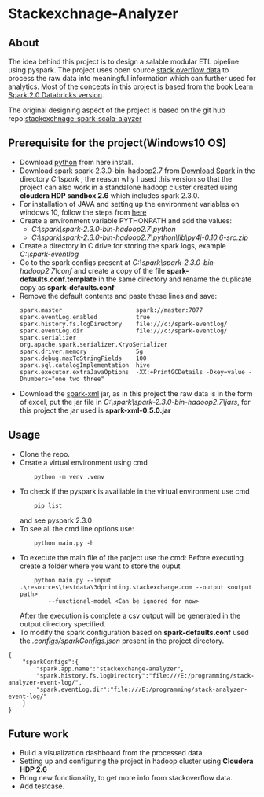 # Stackexchnage-Analyzer

## About
The idea behind this project is to design a salable modular ETL pipeline using pyspark.
The project uses open source [stack overflow data](https://archive.org/details/stackexchange) to process the raw data into meaningful information which can further used for analytics. 
Most of the concepts in this project is based from the book [Learn Spark 2.0 Databricks version](https://pages.databricks.com/rs/094-YMS-629/images/LearningSpark2.0.pdf).

The original designing aspect of the project is based on the git hub repo:[stackexchnage-spark-scala-alayzer](https://github.com/prompt-spark/stackexchange-spark-scala-analyser)

## Prerequisite for the project(Windows10 OS)
- Download [python](https://www.python.org/downloads/) from here install. 
- Download spark spark-2.3.0-bin-hadoop2.7 from [Download Spark](https://spark.apache.org/downloads.html) in the directory  *C:\spark* , the reason why I used this version so that the project can also work in a standalone hadoop cluster created using **cloudera HDP sandbox 2.6** which includes spark 2.3.0.
- For installation of JAVA and setting up the environment variables on windows 10, follow the steps from [here](https://sparkbyexamples.com/spark/apache-spark-installation-on-windows/)
- Create a environment variable PYTHONPATH and add the values:
    - *C:\spark\spark-2.3.0-bin-hadoop2.7\python*
    - *C:\spark\spark-2.3.0-bin-hadoop2.7\python\lib\py4j-0.10.6-src.zip*
- Create a directory in C drive for storing the spark logs, example *C:\spark-eventlog*
- Go to the spark configs present at *C:\spark\spark-2.3.0-bin-hadoop2.7\conf* and create a copy of the file **spark-defaults.conf.template** in the same directory and rename the duplicate copy as **spark-defaults.conf**
- Remove the default contents and paste these lines and save:
    ```
    spark.master                     spark://master:7077
    spark.eventLog.enabled           true
    spark.history.fs.logDirectory    file:///c:/spark-eventlog/
    spark.eventLog.dir               file:///c:/spark-eventlog/
    spark.serializer                 org.apache.spark.serializer.KryoSerializer
    spark.driver.memory              5g
    spark.debug.maxToStringFields    100
    spark.sql.catalogImplementation  hive
    spark.executor.extraJavaOptions  -XX:+PrintGCDetails -Dkey=value -Dnumbers="one two three"
    ```
- Download the [spark-xml](https://jar-download.com/?search_box=databricks%20xml) jar, as in this project the raw data is in the form of excel, put the jar file in *C:\spark\spark-2.3.0-bin-hadoop2.7\jars*, for this project the jar used is  **spark-xml-0.5.0.jar**
## Usage 
- Clone the repo.
- Create a virtual environment using cmd
    ```
        python -m venv .venv
    ```
- To check if the pyspark is availiable in the virtual environment use cmd
    ```
        pip list
    ```
    and see pyspark 2.3.0
- To see all the  cmd line options use:
    ```
        python main.py -h
    ``` 
- To execute the main file of the project use the cmd:
    Before executing create a folder where you want to store the ouput
    ```
        python main.py --input .\resources\testdata\3dprinting.stackexchange.com --output <output path>
            --functional-model <Can be ignored for now>
    ```
    After the execution is complete a csv output will be generated in the output directory specified.
- To modify the spark configuration based on **spark-defaults.conf** used the *.configs/sparkConfigs.json* present in the project directory.
```
{
    "sparkConfigs":{
        "spark.app.name":"stackexchange-analyzer",
        "spark.history.fs.logDirectory":"file:///E:/programming/stack-analyzer-event-log/",
        "spark.eventLog.dir":"file:///E:/programming/stack-analyzer-event-log/"
    }
}
```
## Future work
- Build a visualization dashboard from the processed data.
- Setting up and configuring the project in hadoop cluster using **Cloudera HDP 2.6**
- Bring new functionality, to get more info from stackoverflow data.
- Add testcase.





